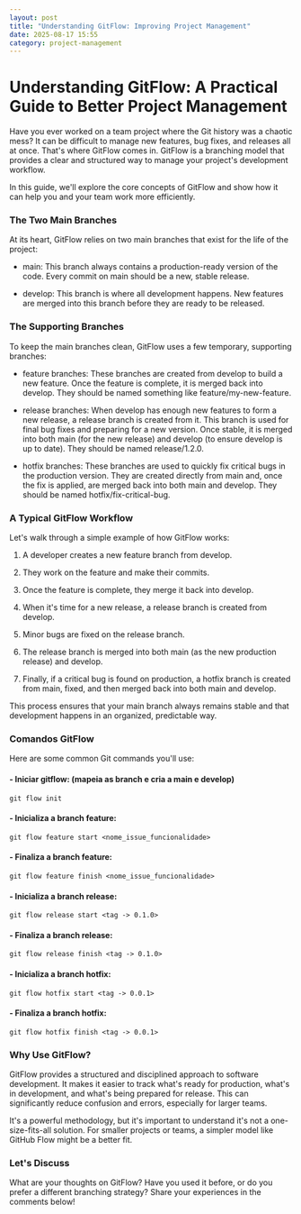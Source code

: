 ```yaml
---
layout: post
title: "Understanding GitFlow: Improving Project Management"
date: 2025-08-17 15:55
category: project-management
---
```


# Understanding GitFlow: A Practical Guide to Better Project Management
Have you ever worked on a team project where the Git history was a chaotic mess? It can be difficult to manage new features, bug fixes, and releases all at once. That's where GitFlow comes in. GitFlow is a branching model that provides a clear and structured way to manage your project's development workflow.

In this guide, we'll explore the core concepts of GitFlow and show how it can help you and your team work more efficiently.

### The Two Main Branches  
At its heart, GitFlow relies on two main branches that exist for the life of the project:

- main: This branch always contains a production-ready version of the code. Every commit on main should be a new, stable release.

- develop: This branch is where all development happens. New features are merged into this branch before they are ready to be released.

### The Supporting Branches
To keep the main branches clean, GitFlow uses a few temporary, supporting branches:

- feature branches: These branches are created from develop to build a new feature. Once the feature is complete, it is merged back into develop. They should be named something like feature/my-new-feature.

- release branches: When develop has enough new features to form a new release, a release branch is created from it. This branch is used for final bug fixes and preparing for a new version. Once stable, it is merged into both main (for the new release) and develop (to ensure develop is up to date). They should be named release/1.2.0.

- hotfix branches: These branches are used to quickly fix critical bugs in the production version. They are created directly from main and, once the fix is applied, are merged back into both main and develop. They should be named hotfix/fix-critical-bug.

### A Typical GitFlow Workflow
Let's walk through a simple example of how GitFlow works:

1. A developer creates a new feature branch from develop.

2. They work on the feature and make their commits.

3. Once the feature is complete, they merge it back into develop.

4. When it's time for a new release, a release branch is created from develop.

5. Minor bugs are fixed on the release branch.

6. The release branch is merged into both main (as the new production release) and develop.

7. Finally, if a critical bug is found on production, a hotfix branch is created from main, fixed, and then merged back into both main and develop.

This process ensures that your main branch always remains stable and that development happens in an organized, predictable way.

### Comandos GitFlow
Here are some common Git commands you'll use:
#### - Iniciar gitflow: (mapeia as branch e cria a main e develop)  
    git flow init  
#### - Inicializa a branch feature:  
    git flow feature start <nome_issue_funcionalidade>  
#### - Finaliza a branch feature:  
    git flow feature finish <nome_issue_funcionalidade>  
#### - Inicializa a branch release:  
    git flow release start <tag -> 0.1.0>  
#### - Finaliza a branch release:  
    git flow release finish <tag -> 0.1.0>  
#### - Inicializa a branch hotfix:  
    git flow hotfix start <tag -> 0.0.1>  
#### - Finaliza a branch hotfix:  
    git flow hotfix finish <tag -> 0.0.1>  

### Why Use GitFlow?  
GitFlow provides a structured and disciplined approach to software development. It makes it easier to track what's ready for production, what's in development, and what's being prepared for release. This can significantly reduce confusion and errors, especially for larger teams.

It's a powerful methodology, but it's important to understand it's not a one-size-fits-all solution. For smaller projects or teams, a simpler model like GitHub Flow might be a better fit.

### Let's Discuss  
What are your thoughts on GitFlow? Have you used it before, or do you prefer a different branching strategy? Share your experiences in the comments below!
